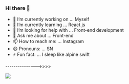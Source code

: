 ### Hi there 👋

- 🔭 I’m currently working on ... Myself 
- 🌱 I’m currently learning ... React.js
- 🤔 I’m looking for help with ... Front-end development
- 💬 Ask me about ... Front-end
- 📫 How to reach me: ... Instagram
- 😄 Pronouns: ... SN 
- ⚡ Fun fact: ... I sleep like alpine swift

--------------->>>>

<img src="[https://upload.wikimedia.org/wikipedia/commons/f/f9/Phoenicopterus_ruber_in_S%C3%A3o_Paulo_Zoo.jpg](https://blog.hubspot.com/hubfs/Example%201-png.png)">

